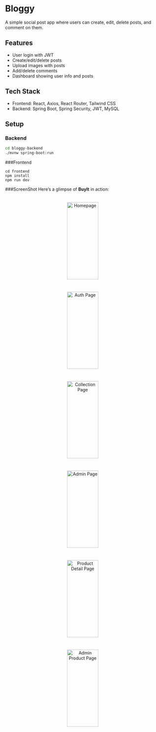 # Bloggy

A simple social post app where users can create, edit, delete posts, and comment on them.

## Features
- User login with JWT
- Create/edit/delete posts
- Upload images with posts
- Add/delete comments
- Dashboard showing user info and posts

## Tech Stack
- Frontend: React, Axios, React Router, Tailwind CSS  
- Backend: Spring Boot, Spring Security, JWT, MySQL

## Setup

### Backend
```bash
cd bloggy-backend
./mvnw spring-boot:run
```
###Frontend
```
cd frontend
npm install
npm run dev
```

###ScreenShot
Here’s a glimpse of **BuyIt** in action:

<p align="center">
  <img src="./screenshots/hero.png" alt="Homepage" width="45%" height="250px" style="margin: 20px; object-fit: cover;" />
  <img src="./screenshots/auth.png" alt="Auth Page" width="45%" height="250px" style="margin: 20px; object-fit: cover;" />

  <img src="./screenshots/collection.png" alt="Collection Page" width="45%" height="250px" style="margin: 20px; object-fit: cover;" />
  <img src="./screenshots/admin.png" alt="Admin Page" width="45%" height="250px" style="margin: 20px; object-fit: cover;" />

  <img src="./screenshots/prdetail.png" alt="Product Detail Page" width="45%" height="250px" style="margin: 20px; object-fit: cover;" />
  <img src="./screenshots/product.png" alt="Admin Product Page" width="45%" height="250px" style="margin: 20px; object-fit: cover;" />
</p>
